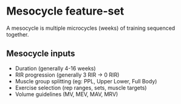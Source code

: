 # Mesocycle feature-set

A mesocycle is multiple microcycles (weeks) of training sequenced together.

## Mesocycle inputs
- Duration (generally 4-16 weeks)
- RIR progression (generally 3 RIR -> 0 RIR)
- Muscle group splitting (eg: PPL, Upper Lower, Full Body)
- Exercise selection (rep ranges, sets, muscle targets)
- Volume guidelines (MV, MEV, MAV, MRV)
